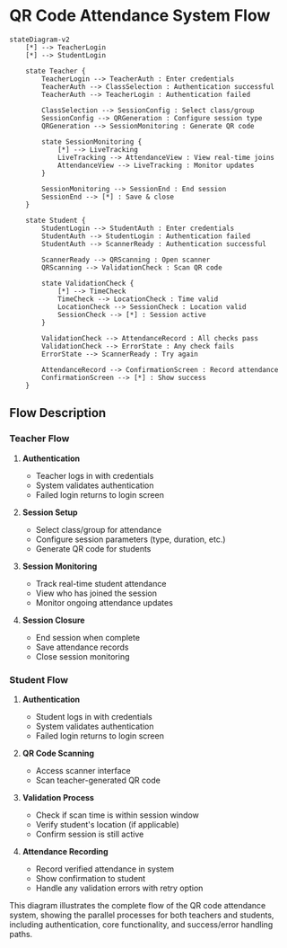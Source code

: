 # QR Code Attendance System Flow

```mermaid
stateDiagram-v2
    [*] --> TeacherLogin
    [*] --> StudentLogin
    
    state Teacher {
        TeacherLogin --> TeacherAuth : Enter credentials
        TeacherAuth --> ClassSelection : Authentication successful
        TeacherAuth --> TeacherLogin : Authentication failed
        
        ClassSelection --> SessionConfig : Select class/group
        SessionConfig --> QRGeneration : Configure session type
        QRGeneration --> SessionMonitoring : Generate QR code
        
        state SessionMonitoring {
            [*] --> LiveTracking
            LiveTracking --> AttendanceView : View real-time joins
            AttendanceView --> LiveTracking : Monitor updates
        }
        
        SessionMonitoring --> SessionEnd : End session
        SessionEnd --> [*] : Save & close
    }
    
    state Student {
        StudentLogin --> StudentAuth : Enter credentials
        StudentAuth --> StudentLogin : Authentication failed
        StudentAuth --> ScannerReady : Authentication successful
        
        ScannerReady --> QRScanning : Open scanner
        QRScanning --> ValidationCheck : Scan QR code
        
        state ValidationCheck {
            [*] --> TimeCheck
            TimeCheck --> LocationCheck : Time valid
            LocationCheck --> SessionCheck : Location valid
            SessionCheck --> [*] : Session active
        }
        
        ValidationCheck --> AttendanceRecord : All checks pass
        ValidationCheck --> ErrorState : Any check fails
        ErrorState --> ScannerReady : Try again
        
        AttendanceRecord --> ConfirmationScreen : Record attendance
        ConfirmationScreen --> [*] : Show success
    }
```

## Flow Description

### Teacher Flow
1. **Authentication**
   - Teacher logs in with credentials
   - System validates authentication
   - Failed login returns to login screen

2. **Session Setup**
   - Select class/group for attendance
   - Configure session parameters (type, duration, etc.)
   - Generate QR code for students

3. **Session Monitoring**
   - Track real-time student attendance
   - View who has joined the session
   - Monitor ongoing attendance updates

4. **Session Closure**
   - End session when complete
   - Save attendance records
   - Close session monitoring

### Student Flow
1. **Authentication**
   - Student logs in with credentials
   - System validates authentication
   - Failed login returns to login screen

2. **QR Code Scanning**
   - Access scanner interface
   - Scan teacher-generated QR code

3. **Validation Process**
   - Check if scan time is within session window
   - Verify student's location (if applicable)
   - Confirm session is still active

4. **Attendance Recording**
   - Record verified attendance in system
   - Show confirmation to student
   - Handle any validation errors with retry option

This diagram illustrates the complete flow of the QR code attendance system, showing the parallel processes for both teachers and students, including authentication, core functionality, and success/error handling paths.